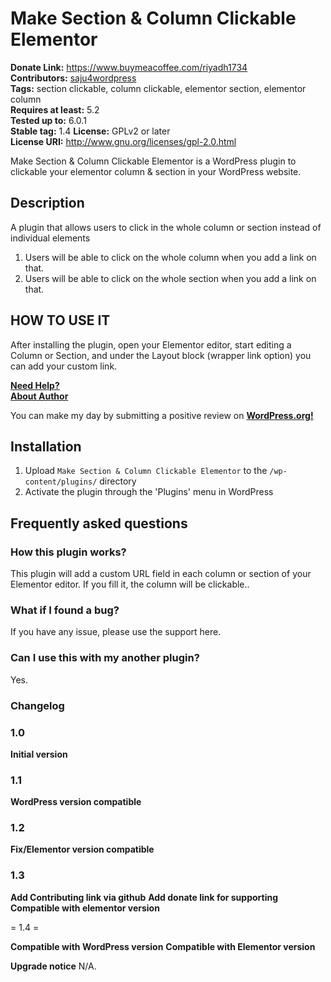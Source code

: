# Make Section & Column Clickable Elementor #
**Donate Link:** https://www.buymeacoffee.com/riyadh1734</br>
**Contributors:** [saju4wordpress](https://profiles.wordpress.org/saju4wordpress/)</br>
**Tags:** section clickable, column clickable, elementor section, elementor column  
**Requires at least:** 5.2  
**Tested up to:** 6.0.1   
**Stable tag:** 1.4 
**License:** GPLv2 or later  
**License URI:** http://www.gnu.org/licenses/gpl-2.0.html  

Make Section & Column Clickable Elementor is a WordPress plugin to clickable your elementor column & section in your WordPress website.

## Description ##
A plugin that allows users to click in the whole column or section instead of individual elements

1. Users will be able to click on the whole column when you add a link on that.
2. Users will be able to click on the whole section when you add a link on that.

## HOW TO USE IT ##
After installing the plugin, open your Elementor editor, start editing a Column or Section, and under the Layout block (wrapper link option) you can add your custom link.

**[Need Help?](http://sajuahmed.epizy.com/)**		
**[About Author](http://sajuahmed.epizy.com/)**


You can make my day by submitting a positive review on <a href="https://wordpress.org/support/plugin/make-section-column-clickable-elementor/reviews/" target="_blank"><strong>WordPress.org!</strong></a></p>

## Installation ##
1. Upload `Make Section & Column Clickable Elementor` to the `/wp-content/plugins/` directory
2. Activate the plugin through the 'Plugins' menu in WordPress

## Frequently asked questions ##
### How this plugin works? ###
This plugin will add a custom URL field in each column or section of your Elementor editor. If you fill it, the column will be clickable..
### What if I found a bug? ###
If you have any issue, please use the support here.
### Can I use this with my another plugin? ###
Yes.

### Changelog ###

### 1.0 ###

**Initial version**

### 1.1 ###

**WordPress version compatible**

### 1.2 ###

**Fix/Elementor version compatible**

### 1.3 ###
**Add Contributing link via github**
**Add donate link for supporting**
**Compatible with elementor version**

= 1.4 =

**Compatible with WordPress version**
**Compatible with Elementor version**

**Upgrade notice**
N/A.
